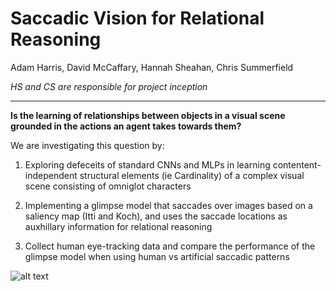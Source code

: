 Saccadic Vision for Relational Reasoning
===

Adam Harris, David McCaffary, Hannah Sheahan, Chris Summerfield

_HS and CS are responsible for project inception_

---

**Is the learning of relationships between objects in a visual scene grounded in the actions an agent takes towards them?**

We are investigating this question by:

1) Exploring defeceits of standard CNNs and MLPs in learning contentent-independent structural elements (ie Cardinality) of a complex visual scene consisting of omniglot characters 

2) Implementing a glimpse model that saccades over images based on a saliency map (Itti and Koch), and uses the saccade locations as auxhillary information for relational reasoning 

3) Collect human eye-tracking data and compare the performance of the glimpse model when using human vs artificial saccadic patterns

 ![alt text](https://github.com/adamharris95/AllSeeingEye/blob/master/eye.jpg)

